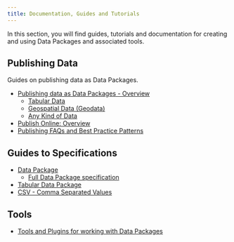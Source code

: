 ```yaml
---
title: Documentation, Guides and Tutorials
---
```


In this section, you will find guides, tutorials and documentation for
creating and using Data Packages and associated tools.

## Publishing Data

Guides on publishing data as Data Packages.

* [Publishing data as Data Packages - Overview][intro]
  * [Tabular Data][tabular]
  * [Geospatial Data (Geodata)][geodata]
  * [Any Kind of Data][any]
* [Publish Online: Overview][online]
* [Publishing FAQs and Best Practice Patterns][faq]

[online]: /guides/publish/online/
[intro]: /guides/publish/
[faq]: /guides/publish/faq/
[tabular]: /guides/publish/tabular/
[geodata]: /guides/publish/geo/
[any]: /guides/publish/any/

## Guides to Specifications

* [Data Package][dp]
  * [Full Data Package specification](http://dataprotocols.org/data-packages/)
* [Tabular Data Package][tabular]
* [CSV - Comma Separated Values][csv]

[dp]: /guides/data-package/
[tabular]: /guide/tabular-data-package/
[jts]: /guide/json-table-schema/
[csv]: /doc/csv/

## Tools

* [Tools and Plugins for working with Data Packages][tools]

[tools]: /tools/

